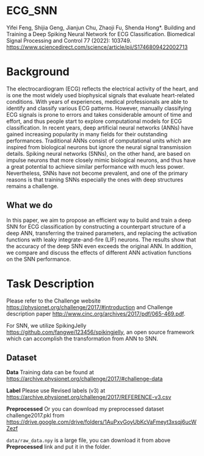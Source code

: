 # ECG_SNN


Yifei Feng, Shijia Geng, Jianjun Chu, Zhaoji Fu, Shenda Hong*. Building and Training a Deep Spiking Neural Network for ECG Classification. Biomedical Signal Processing and Control 77 (2022): 103749. https://www.sciencedirect.com/science/article/pii/S1746809422002713

# Background

The electrocardiogram (ECG) reflects the electrical activity of the heart, and is one the most widely used biophysical signals that evaluate heart-related conditions. With years of experiences, medical professionals are able to identify and classify various ECG patterns. However, manually classifying ECG signals is prone to errors and takes considerable amount of time and effort, and thus people start to explore computational models for ECG classification. In recent years, deep artificial neural networks (ANNs) have gained increasing popularity in many fields for their outstanding performances. Traditional ANNs consist of computational units which are inspired from biological neurons but ignore the neural signal transmission details. Spiking neural networks (SNNs), on the other hand, are based on impulse neurons that more closely mimic biological neurons, and thus have a great potential to achieve similar performance with much less power. Nevertheless, SNNs have not become prevalent, and one of the primary reasons is that training SNNs especially the ones with deep structures remains a challenge. 

## What we do

In this paper, we aim to propose an efficient way to build and train a deep SNN for ECG classification by constructing a counterpart structure of a deep ANN, transferring the trained parameters, and replacing the activation functions with leaky integrate-and-fire (LIF) neurons. The results show that the accuracy of the deep SNN even exceeds the original ANN. In addition, we compare and discuss the effects of different ANN activation functions on the SNN performance.


# Task Description

Please refer to the Challenge website https://physionet.org/challenge/2017/#introduction and Challenge description paper http://www.cinc.org/archives/2017/pdf/065-469.pdf. 

For SNN, we utilize SpikingJelly https://github.com/fangwei123456/spikingjelly, an open source framework which can accomplish the transformation from ANN to SNN.

## Dataset

**Data** Training data can be found at https://archive.physionet.org/challenge/2017/#challenge-data

**Label** Please use Revised labels (v3) at https://archive.physionet.org/challenge/2017/REFERENCE-v3.csv

**Preprocessed** Or you can download my preprocessed dataset challenge2017.pkl from https://drive.google.com/drive/folders/1AuPxvGoyUbKcVaFmeyt3xsqj6ucWZezf

```data/raw_data.npy``` is a large file, you can download it from above **Preprocessed** link and put it in the folder. 
